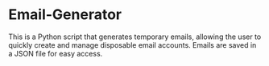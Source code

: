 # Email-Generator
This is a Python script that generates temporary emails, allowing the user to quickly create and manage disposable email accounts. Emails are saved in a JSON file for easy access. 
